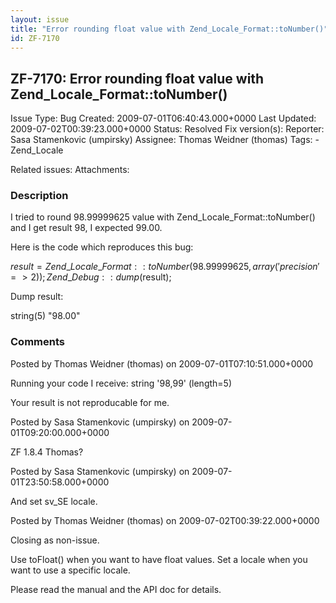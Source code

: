 ```yaml
---
layout: issue
title: "Error rounding float value with Zend_Locale_Format::toNumber()"
id: ZF-7170
---
```


ZF-7170: Error rounding float value with Zend\_Locale\_Format::toNumber()
-------------------------------------------------------------------------

 Issue Type: Bug Created: 2009-07-01T06:40:43.000+0000 Last Updated: 2009-07-02T00:39:23.000+0000 Status: Resolved Fix version(s): 
 Reporter:  Sasa Stamenkovic (umpirsky)  Assignee:  Thomas Weidner (thomas)  Tags: - Zend\_Locale
 
 Related issues: 
 Attachments: 
### Description

I tried to round 98.99999625 value with Zend\_Locale\_Format::toNumber() and I get result 98, I expected 99.00.

Here is the code which reproduces this bug:

$result = Zend\_Locale\_Format::toNumber(98.99999625, array('precision' => 2)); Zend\_Debug::dump($result);

Dump result:

string(5) "98.00"

 

 

### Comments

Posted by Thomas Weidner (thomas) on 2009-07-01T07:10:51.000+0000

Running your code I receive: string '98,99' (length=5)

Your result is not reproducable for me.

 

 

Posted by Sasa Stamenkovic (umpirsky) on 2009-07-01T09:20:00.000+0000

ZF 1.8.4 Thomas?

 

 

Posted by Sasa Stamenkovic (umpirsky) on 2009-07-01T23:50:58.000+0000

And set sv\_SE locale.

 

 

Posted by Thomas Weidner (thomas) on 2009-07-02T00:39:22.000+0000

Closing as non-issue.

Use toFloat() when you want to have float values. Set a locale when you want to use a specific locale.

Please read the manual and the API doc for details.

 

 